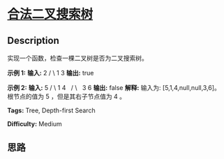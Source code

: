 # [合法二叉搜索树][title]

## Description

实现一个函数，检查一棵二叉树是否为二叉搜索树。

 **示例 1:**
             **输入:**          2         / \        1   3       **输出:** true      

 **示例 2:**
             **输入:**          5         / \        1   4           / \          3   6       **输出:** false       **解释:** 输入为: [5,1,4,null,null,3,6]。           根节点的值为 5 ，但是其右子节点值为 4 。


**Tags:** Tree, Depth-first Search

**Difficulty:** Medium

## 思路

[title]: https://leetcode-cn.com/problems/legal-binary-search-tree-lcci
